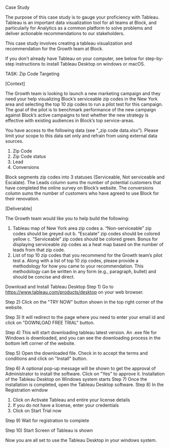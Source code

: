 Case Study

The purpose of this case study is to gauge your proficiency with Tableau. Tableau is an important data visualization tool for all teams at Block, and particularly for Analytics as a common platform to solve problems and deliver actionable recommendations to our stakeholders.

This case study involves creating a tableau visualization and recommendation for the Growth team at Block. 

If you don’t already have Tableau on your computer, see below for step-by-step instructions to install Tableau Desktop on windows or macOS. 

TASK: Zip Code Targeting

[Context]

The Growth team is looking to launch a new marketing campaign and they need your help visualizing Block’s serviceable zip codes in the New York area and selecting the top 10 zip codes to run a pilot test for this campaign. The goal of the pilot is to benchmark performance of the new campaign against Block’s active campaigns to test whether the new strategy is effective with existing audiences in Block’s top service-areas. 

You have access to the following data (see “_zip code data.xlsx”). Please limit your scope to this data set only and refrain from using external data sources.

1.	Zip Code
2.	Zip Code status 
3.	Lead
4.	Conversions

Block segments zip codes into 3 statuses (Serviceable, Not serviceable and Escalate). The Leads column sums the number of potential customers that have completed the online survey on Block’s website. The conversions column sums the number of customers who have agreed to use Block for their renovation. 



[Deliverable]

The Growth team would like you to help build the following:

1.	Tableau map of New York area zip codes 
a.	“Non-serviceable” zip codes should be greyed out
b.	“Escalate” zip codes should be colored yellow
c.	“Serviceable” zip codes should be colored green. Bonus for displaying serviceable zip codes as a heat map based on the number of leads from that zip code.
2.	List of top 10 zip codes that you recommend for the Growth team’s pilot test 
a.	Along with a list of top 10 zip codes, please provide a methodology for how you came to your recommendation. This methodology can be written in any form (e.g., paragraph, bullet) and should be concise and direct. 






















Download and Install Tableau Desktop
Step 1) Go to https://www.tableau.com/products/desktop on your web browser.
 
Step 2) Click on the "TRY NOW" button shown in the top right corner of the website.
 
Step 3) It will redirect to the page where you need to enter your email id and click on "DOWNLOAD FREE TRIAL" button.
 
Step 4) This will start downloading tableau latest version. An .exe file for Windows is downloaded, and you can see the downloading process in the bottom left corner of the website.
 
Step 5) Open the downloaded file. Check in to accept the terms and conditions and click on "Install" button.
 
Step 6) A optional pop-up message will be shown to get the approval of Administrator to install the software. Click on "Yes" to approve it. Installation of the Tableau Desktop on Windows system starts
Step 7) Once the installation is completed, open the Tableau Desktop software.
Step 8) In the Registration window
1.	Click on Activate Tableau and entire your license details
2.	If you do not have a license, enter your credentials
3.	Click on Start Trial now
 
Step 9) Wait for registration to complete
 
Step 10) Start Screen of Tableau is shown
 
Now you are all set to use the Tableau Desktop in your windows system.
 

